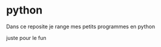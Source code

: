 # python


Dans ce reposite je range mes petits programmes en python
















juste pour le fun
